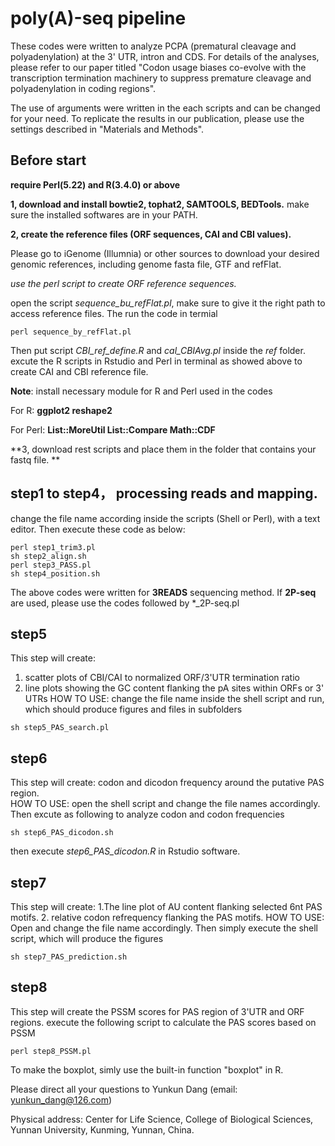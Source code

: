 # poly(A)-seq pipeline

These codes were written to analyze PCPA (prematural cleavage and polyadenylation) at the 3' UTR, intron and CDS. 
For details of the analyses, please refer to our paper titled "Codon usage biases co-evolve with the transcription termination machinery to suppress premature cleavage and polyadenylation in coding regions".

The use of arguments were written in the each scripts and can be changed for your need. To replicate the results in our publication, please use the settings described in "Materials and Methods".  

## Before start
**require Perl(5.22) and R(3.4.0) or above**

**1, download and install bowtie2, tophat2, SAMTOOLS, BEDTools.**
make sure the installed softwares are in your PATH.

**2, create the reference files (ORF sequences, CAI and CBI values).** 

Please go to iGenome (Illumnia) or other sources to download your desired genomic references, including genome fasta file, GTF and refFlat.

*use the perl script to create ORF reference sequences.*

open the script _sequence_bu_refFlat.pl_, make sure to give it the right path to access reference files. The run the code in termial
```
perl sequence_by_refFlat.pl 
```
Then put script _CBI_ref_define.R_ and _cal_CBIAvg.pl_ inside the *ref* folder. excute the R scripts in Rstudio and Perl in terminal as showed above to create CAI and CBI reference file.

**Note**: install necessary module for R and Perl used in the codes

For R: **ggplot2 reshape2**

For Perl: **List::MoreUtil List::Compare Math::CDF** 

**3, download rest scripts and place them in the folder that contains your fastq file. **

## step1 to step4， processing reads and mapping.  
change the file name according inside the scripts (Shell or Perl), with a text editor. Then execute these code as below:
```
perl step1_trim3.pl
sh step2_align.sh
perl step3_PASS.pl
sh step4_position.sh
```
The above codes were written for **3READS** sequencing method. If **2P-seq** are used, please use the codes
followed by *\_2P-seq.pl 
## step5
This step will create:
1. scatter plots of CBI/CAI to normalized ORF/3'UTR termination ratio
2. line plots showing the GC content flanking the pA sites within ORFs or 3' UTRs
HOW TO USE: change the file name inside the shell script and run, which should produce figures and files in subfolders
```
sh step5_PAS_search.pl
```
## step6
This step will create: codon and dicodon frequency around the putative PAS region.  
HOW TO USE: open the shell script and change the file names accordingly. Then excute as following to analyze codon and codon frequencies
```
sh step6_PAS_dicodon.sh
```
then execute _step6_PAS_dicodon.R_ in Rstudio software.
## step7
This step will create: 
1.The line plot of AU content flanking selected 6nt PAS motifs.
2. relative codon refrequency flanking the PAS motifs. 
HOW TO USE: Open and change the file name accordingly. Then simply execute the shell script, which will produce the figures 
```
sh step7_PAS_prediction.sh
```
## step8
This step will create the PSSM scores for PAS region of 3'UTR and ORF regions. 
execute the following script to calculate the PAS scores based on PSSM
```
perl step8_PSSM.pl
```
To make the boxplot, simly use the built-in function "boxplot" in R. 


Please direct all your questions to Yunkun Dang (email: yunkun_dang@126.com)

Physical address: Center for Life Science, College of Biological Sciences, Yunnan University, Kunming, Yunnan, China. 
